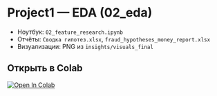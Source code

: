 # Project1 — EDA (02_eda)
- Ноутбук: `02_feature_research.ipynb`
- Отчёты: `Сводка гипотез.xlsx`, `fraud_hypotheses_money_report.xlsx`
- Визуализации: PNG из `insights/visuals_final`

## Открыть в Colab
[![Open In Colab](https://colab.research.google.com/assets/colab-badge.svg)](https://colab.research.google.com/github/DANIELVSHVL/ITMO_EXAM/blob/main/project1_data_analysis/02_eda/02_feature_research.ipynb)
